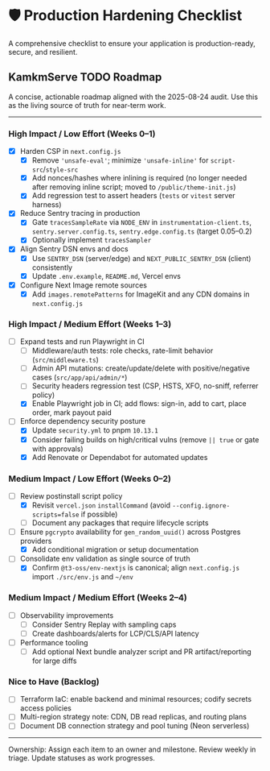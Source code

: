 # 🛡️ Production Hardening Checklist

A comprehensive checklist to ensure your application is production-ready, secure, and resilient.


## KamkmServe TODO Roadmap

A concise, actionable roadmap aligned with the 2025-08-24 audit. Use this as the living source of truth for near-term work.

---
### High Impact / Low Effort (Weeks 0–1)
- [x] Harden CSP in `next.config.js`
  - [x] Remove `'unsafe-eval'`; minimize `'unsafe-inline'` for `script-src`/`style-src`
  - [x] Add nonces/hashes where inlining is required (no longer needed after removing inline script; moved to `/public/theme-init.js`)
  - [x] Add regression test to assert headers (`tests` or `vitest` server harness)
- [x] Reduce Sentry tracing in production
  - [x] Gate `tracesSampleRate` via `NODE_ENV` in `instrumentation-client.ts`, `sentry.server.config.ts`, `sentry.edge.config.ts` (target 0.05–0.2)
  - [x] Optionally implement `tracesSampler`
- [x] Align Sentry DSN envs and docs
  - [x] Use `SENTRY_DSN` (server/edge) and `NEXT_PUBLIC_SENTRY_DSN` (client) consistently
  - [x] Update `.env.example`, `README.md`, Vercel envs
- [x] Configure Next Image remote sources
  - [x] Add `images.remotePatterns` for ImageKit and any CDN domains in `next.config.js`

### High Impact / Medium Effort (Weeks 1–3)
- [ ] Expand tests and run Playwright in CI
  - [ ] Middleware/auth tests: role checks, rate-limit behavior (`src/middleware.ts`)
  - [ ] Admin API mutations: create/update/delete with positive/negative cases (`src/app/api/admin/*`)
  - [ ] Security headers regression test (CSP, HSTS, XFO, no-sniff, referrer policy)
  - [x] Enable Playwright job in CI; add flows: sign-in, add to cart, place order, mark payout paid
- [ ] Enforce dependency security posture
  - [x] Update `security.yml` to pnpm `10.13.1`
  - [x] Consider failing builds on high/critical vulns (remove `|| true` or gate with approvals)
  - [x] Add Renovate or Dependabot for automated updates

### Medium Impact / Low Effort (Weeks 0–2)
- [ ] Review postinstall script policy
  - [x] Revisit `vercel.json` `installCommand` (avoid `--config.ignore-scripts=false` if possible)
  - [ ] Document any packages that require lifecycle scripts
- [ ] Ensure `pgcrypto` availability for `gen_random_uuid()` across Postgres providers
  - [x] Add conditional migration or setup documentation
- [ ] Consolidate env validation as single source of truth
  - [x] Confirm `@t3-oss/env-nextjs` is canonical; align `next.config.js` import `./src/env.js` and `~/env`

### Medium Impact / Medium Effort (Weeks 2–4)
- [ ] Observability improvements
  - [ ] Consider Sentry Replay with sampling caps
  - [ ] Create dashboards/alerts for LCP/CLS/API latency
- [ ] Performance tooling
  - [ ] Add optional Next bundle analyzer script and PR artifact/reporting for large diffs

### Nice to Have (Backlog)
- [ ] Terraform IaC: enable backend and minimal resources; codify secrets access policies
- [ ] Multi-region strategy note: CDN, DB read replicas, and routing plans
- [ ] Document DB connection strategy and pool tuning (Neon serverless)

---

Ownership: Assign each item to an owner and milestone. Review weekly in triage. Update statuses as work progresses.
